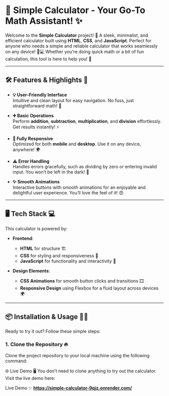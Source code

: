 # 🧮 Simple Calculator - Your Go-To Math Assistant! ✨

Welcome to the **Simple Calculator** project! 🎉 A sleek, minimalist, and efficient calculator built using **HTML**, **CSS**, and **JavaScript**. Perfect for anyone who needs a simple and reliable calculator that works seamlessly on any device! 📱💻 Whether you're doing quick math or a bit of fun calculation, this tool is here to help you! 🤖

---

## 🛠️ Features & Highlights 🌟

- **💡 User-Friendly Interface**  
  Intuitive and clean layout for easy navigation. No fuss, just straightforward math! 🔢

- **➕ Basic Operations**  
  Perform **addition**, **subtraction**, **multiplication**, and **division** effortlessly. Get results instantly! ⚡

- **📱 Fully Responsive**  
  Optimized for both **mobile** and **desktop**. Use it on any device, anywhere! 🌍

- **⚠️ Error Handling**  
  Handles errors gracefully, such as dividing by zero or entering invalid input. You won’t be left in the dark! 🚫

- **✨ Smooth Animations**  
  Interactive buttons with smooth animations for an enjoyable and delightful user experience. You’ll love the feel of it! 😍

---

## 🖥️ Tech Stack 💻

This calculator is powered by:

- **Frontend**:
  - **HTML** for structure 🏗️
  - **CSS** for styling and responsiveness 🎨
  - **JavaScript** for functionality and interactivity 🔧

- **Design Elements**:
  - **CSS Animations** for smooth button clicks and transitions 🎞️
  - **Responsive Design** using Flexbox for a fluid layout across devices 🌍

---

## 📦 Installation & Usage 👨‍💻

Ready to try it out? Follow these simple steps:

### 1. Clone the Repository 🔥
Clone the project repository to your local machine using the following command:


🌐 Live Demo 🖥️
You don’t need to clone anything to try out the calculator. Visit the live demo here:

Live Demo ✨
**https://simple-calculator-9qjz.onrender.com/**
```bash
